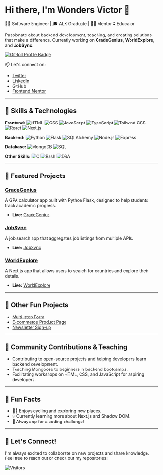 # Hi there, I'm Wonders Victor 👋

🧑‍💻 Software Engineer | 🎓 ALX Graduate | 👨‍🏫 Mentor & Educator

Passionate about backend development, teaching, and creating solutions that make a difference. Currently working on **GradeGenius**, **WorldExplore**, and **JobSync**.

<a href="https://gitroll.io/profile/ujjw5xrdCTrScmj1kmOAEfoJrN3U2" target="_blank"><img src="https://gitroll.io/api/badges/profiles/v1/ujjw5xrdCTrScmj1kmOAEfoJrN3U2" alt="GitRoll Profile Badge"/></a>

📫 Let's connect on:
- [Twitter](https://x.com/Viq_Wondahs)
- [LinkedIn](https://www.linkedin.com/in/wondahs/)
- [GitHub](https://github.com/Wondahs/)
- [Frontend Mentor](https://www.frontendmentor.io/profile/Wondahs)

---

## 🚀 Skills & Technologies

**Frontend:**
![HTML](https://img.shields.io/badge/-HTML-E34F26?logo=html5&logoColor=white) ![CSS](https://img.shields.io/badge/-CSS-1572B6?logo=css3&logoColor=white) ![JavaScript](https://img.shields.io/badge/-JavaScript-F7DF1E?logo=javascript&logoColor=black) ![TypeScript](https://img.shields.io/badge/-TypeScript-3178C6?logo=typescript&logoColor=white) ![Tailwind CSS](https://img.shields.io/badge/-Tailwind%20CSS-06B6D4?logo=tailwindcss&logoColor=white) ![React](https://img.shields.io/badge/-React-61DAFB?logo=react&logoColor=white) ![Next.js](https://img.shields.io/badge/-Next.js-000?logo=next.js&logoColor=white)

**Backend:**
![Python](https://img.shields.io/badge/-Python-3776AB?logo=python&logoColor=white) ![Flask](https://img.shields.io/badge/-Flask-000000?logo=flask&logoColor=white) ![SQLAlchemy](https://img.shields.io/badge/-SQLAlchemy-6600CC?logo=sqlalchemy&logoColor=white) ![Node.js](https://img.shields.io/badge/-Node.js-339933?logo=node.js&logoColor=white) ![Express](https://img.shields.io/badge/-Express-000?logo=express&logoColor=white)

**Database:**
![MongoDB](https://img.shields.io/badge/-MongoDB-47A248?logo=mongodb&logoColor=white) ![SQL](https://img.shields.io/badge/-SQL-4479A1?logo=postgresql&logoColor=white)

**Other Skills:**
![C](https://img.shields.io/badge/-C-A8B9CC?logo=c&logoColor=white) ![Bash](https://img.shields.io/badge/-Bash-4EAA25?logo=gnubash&logoColor=white) ![DSA](https://img.shields.io/badge/-DSA-0056A0?logo=algolia&logoColor=white)

---

## 🌟 Featured Projects

### [GradeGenius](https://github.com/Wondahs/gradegenius)
A GPA calculator app built with Python Flask, designed to help students track academic progress.
- **Live:** [GradeGenius](https://wondahs.pythonanywhere.com/)

### [JobSync](https://github.com/Wondahs/alx-portfolio_project)
A job search app that aggregates job listings from multiple APIs.
- **Live:** [JobSync](https://jobsync-85om.onrender.com)

### [WorldExplore](https://github.com/Wondahs/countries)
A Next.js app that allows users to search for countries and explore their details.
- **Live:** [WorldExplore](https://world-explore.vercel.app/)

---

## 🎉 Other Fun Projects

- [Multi-step Form](https://wondahs.github.io/multi-step-form/)
- [E-commerce Product Page](https://wondahs.github.io/e-commerce-product-page/)
- [Newsletter Sign-up](https://wondahs.github.io/newsletter-sign-up/)

---

## 👥 Community Contributions & Teaching

- Contributing to open-source projects and helping developers learn backend development.
- Teaching Mongoose to beginners in backend bootcamps.
- Facilitating workshops on HTML, CSS, and JavaScript for aspiring developers.

---

## 🎉 Fun Facts

- 🚴‍♂️ Enjoys cycling and exploring new places.
- 💡 Currently learning more about Next.js and Shadow DOM.
- 🧠 Always up for a coding challenge!

---

## 🤝 Let's Connect!

I'm always excited to collaborate on new projects and share knowledge. Feel free to reach out or check out my repositories!

![Visitors](https://visitor-badge.glitch.me/badge?page_id=Wondahs.Wondahs)
